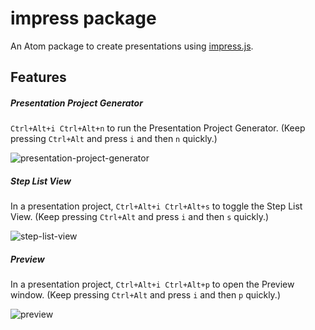 impress package
===============
An Atom package to create presentations using [impress.js](https://github.com/impress/impress.js).

Features
--------
##### Presentation Project Generator
`Ctrl+Alt+i Ctrl+Alt+n` to run the Presentation Project Generator. (Keep pressing `Ctrl+Alt` and press `i` and then `n` quickly.)

![presentation-project-generator](https://github.com/kaitoy/impress/raw/master/www/presentation-project-generator.gif)

##### Step List View
In a presentation project, `Ctrl+Alt+i Ctrl+Alt+s` to toggle the Step List View. (Keep pressing `Ctrl+Alt` and press `i` and then `s` quickly.)

![step-list-view](https://github.com/kaitoy/impress/raw/master/www/step-list-view.gif)

##### Preview
In a presentation project, `Ctrl+Alt+i Ctrl+Alt+p` to open the Preview window. (Keep pressing `Ctrl+Alt` and press `i` and then `p` quickly.)

![preview](https://github.com/kaitoy/impress/raw/master/www/preview.gif)
